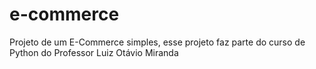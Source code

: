 # e-commerce
Projeto de um E-Commerce simples, esse projeto faz parte do curso de Python do Professor Luiz Otávio Miranda
